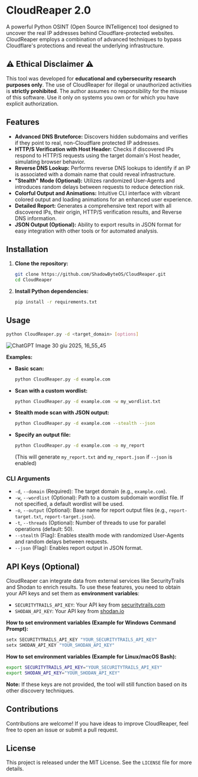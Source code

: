 # CloudReaper 2.0

A powerful Python OSINT (Open Source INTelligence) tool designed to uncover the real IP addresses behind Cloudflare-protected websites. CloudReaper employs a combination of advanced techniques to bypass Cloudflare's protections and reveal the underlying infrastructure.

## ⚠️ Ethical Disclaimer ⚠️

This tool was developed for **educational and cybersecurity research purposes only**. The use of CloudReaper for illegal or unauthorized activities is **strictly prohibited**. The author assumes no responsibility for the misuse of this software. Use it only on systems you own or for which you have explicit authorization.

## Features

-   **Advanced DNS Bruteforce:** Discovers hidden subdomains and verifies if they point to real, non-Cloudflare protected IP addresses.
-   **HTTP/S Verification with Host Header:** Checks if discovered IPs respond to HTTP/S requests using the target domain's Host header, simulating browser behavior.
-   **Reverse DNS Lookup:** Performs reverse DNS lookups to identify if an IP is associated with a domain name that could reveal infrastructure.
-   **"Stealth" Mode (Optional):** Utilizes randomized User-Agents and introduces random delays between requests to reduce detection risk.
-   **Colorful Output and Animations:** Intuitive CLI interface with vibrant colored output and loading animations for an enhanced user experience.
-   **Detailed Report:** Generates a comprehensive text report with all discovered IPs, their origin, HTTP/S verification results, and Reverse DNS information.
-   **JSON Output (Optional):** Ability to export results in JSON format for easy integration with other tools or for automated analysis.

## Installation

1.  **Clone the repository:**
    ```bash
    git clone https://github.com/ShadowByteOS/CloudReaper.git
    cd CloudReaper
    ```

2.  **Install Python dependencies:**
    ```bash
    pip install -r requirements.txt
    ```

## Usage

```bash
python CloudReaper.py -d <target_domain> [options]
```
![ChatGPT Image 30 giu 2025, 16_55_45](https://github.com/user-attachments/assets/5a2be6eb-5eba-47ce-bb44-08d62fdf976e)

**Examples:**

-   **Basic scan:**
    ```bash
    python CloudReaper.py -d example.com
    ```

-   **Scan with a custom wordlist:**
    ```bash
    python CloudReaper.py -d example.com -w my_wordlist.txt
    ```

-   **Stealth mode scan with JSON output:**
    ```bash
    python CloudReaper.py -d example.com --stealth --json
    ```

-   **Specify an output file:**
    ```bash
    python CloudReaper.py -d example.com -o my_report
    ```
    (This will generate `my_report.txt` and `my_report.json` if `--json` is enabled)

### CLI Arguments

-   `-d`, `--domain` (Required): The target domain (e.g., `example.com`).
-   `-w`, `--wordlist` (Optional): Path to a custom subdomain wordlist file. If not specified, a default wordlist will be used.
-   `-o`, `--output` (Optional): Base name for report output files (e.g., `report-target.txt`, `report-target.json`).
-   `-t`, `--threads` (Optional): Number of threads to use for parallel operations (default: 50).
-   `--stealth` (Flag): Enables stealth mode with randomized User-Agents and random delays between requests.
-   `--json` (Flag): Enables report output in JSON format.

## API Keys (Optional)

CloudReaper can integrate data from external services like SecurityTrails and Shodan to enrich results. To use these features, you need to obtain your API keys and set them as **environment variables**:

-   `SECURITYTRAILS_API_KEY`: Your API key from [securitytrails.com](https://securitytrails.com/)
-   `SHODAN_API_KEY`: Your API key from [shodan.io](https://www.shodan.io/)

**How to set environment variables (Example for Windows Command Prompt):**
```bash
setx SECURITYTRAILS_API_KEY "YOUR_SECURITYTRAILS_API_KEY"
setx SHODAN_API_KEY "YOUR_SHODAN_API_KEY"
```

**How to set environment variables (Example for Linux/macOS Bash):**
```bash
export SECURITYTRAILS_API_KEY="YOUR_SECURITYTRAILS_API_KEY"
export SHODAN_API_KEY="YOUR_SHODAN_API_KEY"
```

**Note:** If these keys are not provided, the tool will still function based on its other discovery techniques.

## Contributions

Contributions are welcome! If you have ideas to improve CloudReaper, feel free to open an issue or submit a pull request.

## License

This project is released under the MIT License. See the `LICENSE` file for more details.

